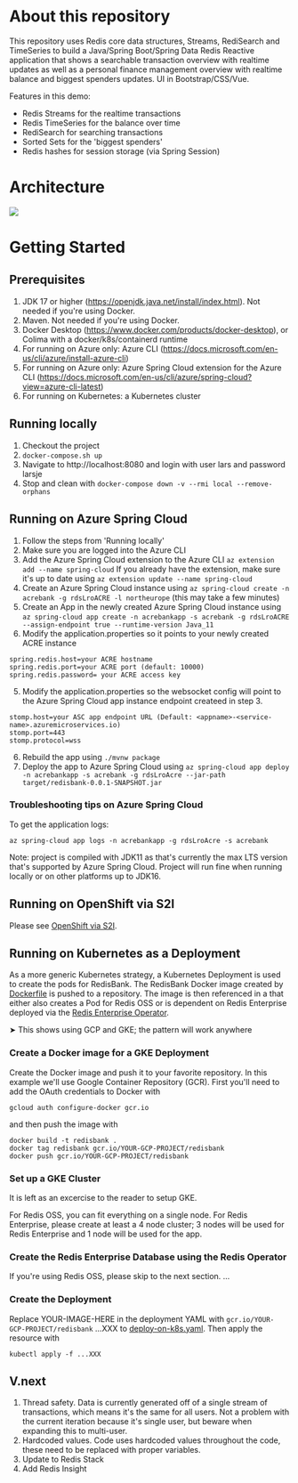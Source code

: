 # About this repository

This repository uses Redis core data structures, Streams, RediSearch and TimeSeries to build a
Java/Spring Boot/Spring Data Redis Reactive application that shows a searchable transaction overview with realtime updates
as well as a personal finance management overview with realtime balance and biggest spenders updates. UI in Bootstrap/CSS/Vue.

Features in this demo:

- Redis Streams for the realtime transactions
- Redis TimeSeries for the balance over time
- RediSearch for searching transactions
- Sorted Sets for the 'biggest spenders'
- Redis hashes for session storage (via Spring Session)

# Architecture
<img src="architecture.png"/>

# Getting Started

## Prerequisites

1. JDK 17 or higher (https://openjdk.java.net/install/index.html). Not needed if you're using Docker.
1. Maven. Not needed if you're using Docker.
2. Docker Desktop (https://www.docker.com/products/docker-desktop), or Colima with a docker/k8s/containerd runtime
3. For running on Azure only: Azure CLI (https://docs.microsoft.com/en-us/cli/azure/install-azure-cli)
4. For running on Azure only: Azure Spring Cloud extension for the Azure CLI (https://docs.microsoft.com/en-us/cli/azure/spring-cloud?view=azure-cli-latest)
4. For running on Kubernetes: a Kubernetes cluster

## Running locally

1. Checkout the project
2. `docker-compose.sh up`
3. Navigate to http://localhost:8080 and login with user lars and password larsje
4. Stop and clean with `docker-compose down -v --rmi local --remove-orphans`

## Running on Azure Spring Cloud

1. Follow the steps from 'Running locally'
2. Make sure you are logged into the Azure CLI
3. Add the Azure Spring Cloud extension to the Azure CLI `az extension add --name spring-cloud` If you already have the extension, make sure it's up to date using `az extension update --name spring-cloud`
2. Create an Azure Spring Cloud instance using `az spring-cloud create -n acrebank -g rdsLroACRE -l northeurope` (this may take a few minutes)
3. Create an App in the newly created Azure Spring Cloud instance using `az spring-cloud app create -n acrebankapp -s acrebank -g rdsLroACRE --assign-endpoint true --runtime-version Java_11`
4. Modify the application.properties so it points to your newly created ACRE instance

```
spring.redis.host=your ACRE hostname
spring.redis.port=your ACRE port (default: 10000)
spring.redis.password= your ACRE access key
```

5. Modify the application.properties so the websocket config will point to the Azure Spring Cloud app instance endpoint createed in step 3.

```
stomp.host=your ASC app endpoint URL (Default: <appname>-<service-name>.azuremicroservices.io)
stomp.port=443
stomp.protocol=wss
```

6. Rebuild the app using `./mvnw package`
7. Deploy the app to Azure Spring Cloud using `az spring-cloud app deploy -n acrebankapp -s acrebank -g rdsLroAcre --jar-path target/redisbank-0.0.1-SNAPSHOT.jar`

### Troubleshooting tips on Azure Spring Cloud

To get the application logs:

`az spring-cloud app logs -n acrebankapp -g rdsLroAcre -s acrebank`

Note: project is compiled with JDK11 as that's currently the max LTS version that's supported by Azure Spring Cloud. Project will run fine when running locally or on other platforms up to JDK16.

## Running on OpenShift via S2I

Please see [OpenShift via S2I](./openshift/README.md).

## Running on Kubernetes as a Deployment

As a more generic Kubernetes strategy, a Kubernetes Deployment is used to create the pods for RedisBank. The RedisBank Docker image created by [Dockerfile](./Dockerfile) is pushed to a repository. The image is then referenced in a that either also creates a Pod for Redis OSS or is dependent on Redis Enterprise deployed via the [Redis Enterprise Operator](https://docs.redis.com/latest/kubernetes/).

➤ This shows using GCP and GKE; the pattern will work anywhere

### Create a Docker image for a GKE Deployment

Create the Docker image and push it to your favorite repository. In this example we'll use Google Container Repository (GCR). First you'll need to add the OAuth credentials to Docker with 

```
gcloud auth configure-docker gcr.io
```

and then push the image with

```
docker build -t redisbank .
docker tag redisbank gcr.io/YOUR-GCP-PROJECT/redisbank
docker push gcr.io/YOUR-GCP-PROJECT/redisbank
```

### Set up a GKE Cluster

It is left as an excercise to the reader to setup GKE.

For Redis OSS, you can fit everything on a single node. For Redis Enterprise, please create at least a 4 node cluster; 3 nodes will be used for Redis Enterprise and 1 node will be used for the app.

### Create the Redis Enterprise Database using the Redis Operator 

If you're using Redis OSS, please skip to the next section.
...

### Create the Deployment

Replace YOUR-IMAGE-HERE in the deployment YAML with `gcr.io/YOUR-GCP-PROJECT/redisbank`
...XXX
 to [deploy-on-k8s.yaml](./deploy-on-k8s.yaml). Then apply the resource with 

```
kubectl apply -f ...XXX
```

## V.next

1. Thread safety. Data is currently generated off of a single stream of transactions, which means it's the same for all users. Not a problem with the current iteration because it's single user, but beware when expanding this to multi-user.
1. Hardcoded values. Code uses hardcoded values throughout the code, these need to be replaced with proper variables.
1. Update to Redis Stack
1. Add Redis Insight

